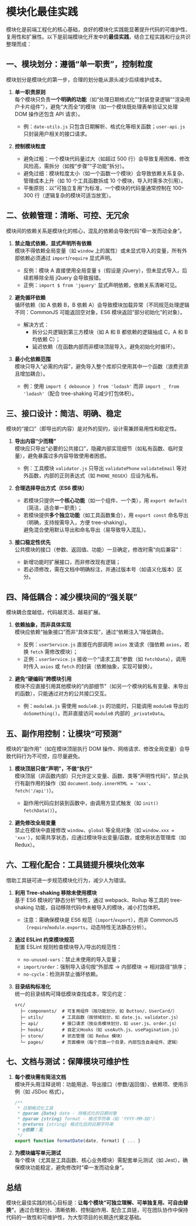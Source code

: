 # 模块化最佳实践

模块化是前端工程化的核心基础，良好的模块化实践能显著提升代码的可维护性、复用性和扩展性。以下是前端模块化开发中的**最佳实践**，结合工程实践和行业共识整理而成：

## 一、模块划分：遵循“单一职责”，控制粒度

模块划分是模块化的第一步，合理的划分能从源头减少后续维护成本。

1. **单一职责原则**  
   每个模块只负责**一个明确的功能**（如“处理日期格式化”“封装登录逻辑”“渲染用户卡片组件”），避免“大而全”的模块（如一个模块既处理表单验证又处理 DOM 操作还包含 API 请求）。

   - 例：`date-utils.js` 只包含日期解析、格式化等相关函数；`user-api.js` 只封装用户相关的接口请求。

2. **控制模块粒度**
   - 避免过粗：一个模块代码量过大（如超过 500 行）会导致复用困难、修改风险高，需拆分（如按“步骤”“子功能”拆分）。
   - 避免过细：模块粒度太小（如一个函数一个模块）会导致依赖关系复杂、管理成本上升（如 10 个工具函数拆成 10 个模块，导入时需多次引用）。
   - 平衡原则：以“可独立复用”为标准，一个模块的代码量通常控制在 100-300 行（逻辑复杂的模块可适当放宽）。

## 二、依赖管理：清晰、可控、无冗余

模块间的依赖关系是模块化的核心，混乱的依赖会导致代码“牵一发而动全身”。

1. **禁止隐式依赖，显式声明所有依赖**  
   模块不得依赖全局变量（如 `window` 上的属性）或未显式导入的变量，所有外部依赖必须通过 `import`/`require` 显式声明。

   - 反例：模块 A 直接使用全局变量 `$`（假设是 jQuery），但未显式导入，后续若移除全局 jQuery 会导致报错。
   - 正例：`import $ from 'jquery'` 显式声明依赖，依赖关系清晰可见。

2. **避免循环依赖**  
   循环依赖（如 A 依赖 B，B 依赖 A）会导致模块加载异常（不同规范处理逻辑不同：CommonJS 可能返回空对象，ES6 模块返回“部分初始化”的对象）。

   - 解决方式：
     - 拆分公共逻辑到第三方模块（如 A 和 B 都依赖的逻辑抽成 C，A 和 B 均依赖 C）；
     - 延迟依赖（在函数内部而非模块顶层导入，避免初始化时循环）。

3. **最小化依赖范围**  
   模块只导入“必需的内容”，避免导入整个库却只使用其中一个函数（浪费资源且增加耦合）。
   - 例：使用 `import { debounce } from 'lodash'` 而非 `import _ from 'lodash'`（配合 tree-shaking 可减少打包体积）。

## 三、接口设计：简洁、明确、稳定

模块的“接口”（即导出的内容）是对外的契约，设计需兼顾易用性和稳定性。

1. **导出内容“少而精”**  
   模块应只导出“必要的公共接口”，隐藏内部实现细节（如私有函数、临时变量），避免暴露过多内容导致使用者困惑。

   - 例：工具模块 `validator.js` 只导出 `validatePhone` `validateEmail` 等对外函数，内部的正则表达式（如 `PHONE_REGEX`）应设为私有。

2. **合理选择导出方式（ES6 模块）**

   - 若模块只提供**一个核心功能**（如一个组件、一个类），用 `export default`（简洁，适合单一职责）；
   - 若模块提供**多个独立功能**（如工具函数集合），用 `export const` 命名导出（明确，支持按需导入，方便 tree-shaking）。  
     避免混合使用默认导出和命名导出（易导致导入混乱）。

3. **接口稳定性优先**  
   公共模块的接口（参数、返回值、功能）一旦确定，修改时需“向后兼容”：
   - 新增功能时扩展接口，而非修改现有逻辑；
   - 若必须修改，需在文档中明确标注，并通过版本号（如语义化版本）区分。

## 四、降低耦合：减少模块间的“强关联”

模块耦合度越低，代码越灵活、越易扩展。

1. **依赖抽象，而非具体实现**  
   模块应依赖“抽象接口”而非“具体实现”，通过“依赖注入”降低耦合。

   - 反例：`userService.js` 直接在内部调用 `axios` 发请求（强依赖 `axios`，若换 `fetch` 需修改模块）；
   - 正例：`userService.js` 接收一个“请求工具”参数（如 `fetchData`），调用时传入 `axios` 或 `fetch` 的封装（依赖抽象，实现可替换）。

2. **避免“硬编码”跨模块引用**  
   模块不应直接引用其他模块的“内部细节”（如另一个模块的私有变量、未导出的函数），只能通过对方的公共接口交互。
   - 例：`moduleA.js` 需使用 `moduleB.js` 的功能时，只能调用 `moduleB` 导出的 `doSomething()`，而非直接访问 `moduleB` 内部的 `_privateData`。

## 五、副作用控制：让模块“可预测”

模块的“副作用”（如在模块顶层执行 DOM 操作、网络请求、修改全局变量）会导致代码行为不可控，应尽量避免。

1. **模块顶层只做“声明”，不做“执行”**  
   模块顶层（非函数内部）只允许定义变量、函数、类等“声明性代码”，禁止执行有副作用的操作（如 `document.body.innerHTML = 'xxx'`、`fetch('/api')`）。

   - 副作用代码应封装到函数中，由调用方显式触发（如 `init()` `fetchData()`）。

2. **避免修改全局变量**  
   禁止在模块中直接修改 `window`、`global` 等全局对象（如 `window.xxx = 'xxx'`），如需共享状态，应通过模块导出变量/函数，或使用状态管理库（如 Redux）。

## 六、工程化配合：工具链提升模块化效率

借助工具链可进一步规范模块化行为，减少人为错误。

1. **利用 Tree-shaking 移除未使用模块**  
   基于 ES6 模块的“静态分析”特性，通过 webpack、Rollup 等工具的 tree-shaking 功能，自动移除代码中未被导入的模块，减小打包体积。

   - 注意：需确保模块是 ES6 规范（`import`/`export`），而非 CommonJS（`require`/`module.exports`，动态特性无法静态分析）。

2. **通过 ESLint 约束模块规范**  
   配置 ESLint 规则检查模块导入/导出的规范性：

   - `no-unused-vars`：禁止未使用的导入变量；
   - `import/order`：强制导入语句按“外部库 → 内部模块 → 相对路径”排序；
   - `no-cycle`：检测并禁止循环依赖。

3. **目录结构标准化**  
   统一的目录结构可降低模块查找成本，常见约定：
   ```
   src/
     ├─ components/  # 可复用组件（按功能划分，如 Button/、UserCard/）
     ├─ utils/       # 工具函数（按领域划分，如 date.js、validator.js）
     ├─ api/         # 接口请求（按业务模块划分，如 user.js、order.js）
     ├─ hooks/       # 自定义Hooks（如 useAuth.js、usePagination.js）
     ├─ store/       # 状态管理（如 Redux 模块）
     └─ pages/       # 页面模块（每个页面一个目录，内部包含自身组件、逻辑）
   ```

## 七、文档与测试：保障模块可维护性

1. **每个模块需有简洁文档**  
   模块开头用注释说明：功能用途、导出接口（参数/返回值）、依赖项、使用示例（如 JSDoc 格式）。

   ```javascript
   /**
    * 日期格式化工具
    * @param {Date} date - 待格式化的日期对象
    * @param {string} format - 格式字符串（如 'YYYY-MM-DD'）
    * @returns {string} 格式化后的日期字符串
    * @依赖：无
    */
   export function formatDate(date, format) { ... }
   ```

2. **为模块编写单元测试**  
   每个模块（尤其是工具函数、核心业务模块）需配套单元测试（如 Jest），确保模块功能稳定，避免修改时“牵一发而动全身”。

## 总结

模块化最佳实践的核心目标是：**让每个模块“可独立理解、可单独复用、可自由替换”**。通过合理划分、清晰依赖、控制副作用、配合工具链，可在团队协作中保持代码的一致性和可维护性，为大型项目的长期迭代奠定基础。

